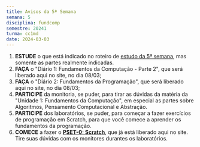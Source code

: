 ```yaml
---
title: Avisos da 5ª Semana
semana: 5
disciplina: fundcomp
semestre: 20241
turma: cc1md
date: 2024-03-03
---
```


1. **ESTUDE** o que está indicado no roteiro de [estudo da 5ª
   semana](/disciplinas/fundamentos_computacao/estudo/#re5sem), mas somente as
   partes realmente indicadas.
1. **FAÇA** o "Diário 1: Fundamentos da Computação - Parte 2", que será liberado
   aqui no site, no dia 08/03;
1. **FAÇA** o "Diário 2: Fundamentos da Programação", que será liberado aqui no
   site, no dia 08/03;
1. **PARTICIPE** da monitoria, se puder, para tirar as dúvidas da matéria da
   "Unidade 1: Fundamentos da Computação", em especial as partes sobre
   Algoritmos, Pensamento Computacional e Abstração.
1. **PARTICIPE** dos laboratórios, se puder, para começar a fazer exercícios de
   programação em Scratch, para que você comece a aprender os fundamentos da
   programação.
1. **COMECE** a fazer o [**PSET-0:
   Scratch**](/disciplinas/fundamentos_computacao/autolab/#autolab2), que já
   está liberado aqui no site. Tire suas dúvidas com os monitores durantes os
   laboratórios.
